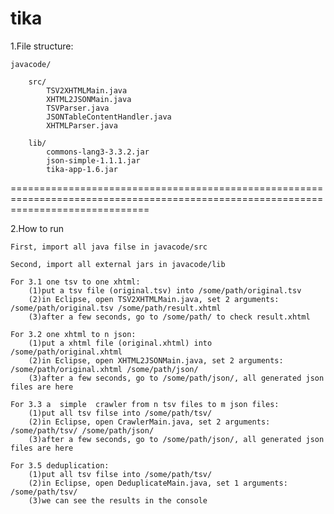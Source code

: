 tika
====
1.File  structure:

	javacode/
	
		src/
			TSV2XHTMLMain.java
			XHTML2JSONMain.java
			TSVParser.java
			JSONTableContentHandler.java
			XHTMLParser.java
			
		lib/
			commons-lang3-3.3.2.jar
			json-simple-1.1.1.jar
			tika-app-1.6.jar
====================================================================================================================================

2.How to run

	First, import all java filse in javacode/src
	
	Second, import all external jars in javacode/lib
	
	For 3.1 one tsv to one xhtml:
		(1)put a tsv file (original.tsv) into /some/path/original.tsv
		(2)in Eclipse, open TSV2XHTMLMain.java, set 2 arguments: /some/path/original.tsv /some/path/result.xhtml
		(3)after a few seconds, go to /some/path/ to check result.xhtml
		
	For 3.2 one xhtml to n json:
		(1)put a xhtml file (original.xhtml) into /some/path/original.xhtml
		(2)in Eclipse, open XHTML2JSONMain.java, set 2 arguments: /some/path/original.xhtml /some/path/json/
		(3)after a few seconds, go to /some/path/json/, all generated json files are here
		
	For 3.3 a  simple  crawler from n tsv files to m json files:
		(1)put all tsv filse into /some/path/tsv/
		(2)in Eclipse, open CrawlerMain.java, set 2 arguments: /some/path/tsv/ /some/path/json/
		(3)after a few seconds, go to /some/path/json/, all generated json files are here
		
	For 3.5 deduplication:
		(1)put all tsv filse into /some/path/tsv/
		(2)in Eclipse, open DeduplicateMain.java, set 1 arguments: /some/path/tsv/
		(3)we can see the results in the console
